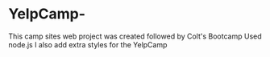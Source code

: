 # YelpCamp-
This camp sites web project was created followed by Colt's Bootcamp
Used node.js
I also add extra styles for the YelpCamp 
